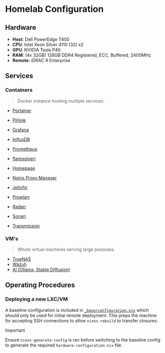 # Homelab Configuration

## Hardware

- **Host**: Dell PowerEdge T400
- **CPU**: Intel Xeon Silver 4110 (32) x2
- **GPU**: NVIDIA Tesla P40
- **RAM**: (4x 32GB) 128GB DDR4 Registered, ECC, Buffered, 2400MHz
- **Remote**: iDRAC 9 Enterprise

## Services
### Containers
> Docker instance hosting multiple services.
- [Portainer](http://192.168.2.6:9000/)
- [PiHole](http://192.168.2.6/admin)
- [Grafana](http://192.168.2.6:3000/)
- [InfluxDB](http://192.168.2.6:8086/)
- [Prometheus](http://192.168.2.6:9090/)
- [flaresolverr](http://192.168.2.6:8191/)
- [Homepage](http://192.168.2.6:3001/)

- [Nginx Proxy Manager](http://192.168.2.13:81)

- [Jellyfin](http://192.168.2.5:8096/)
- [Prowlarr](http://192.168.2.5:9696/)
- [Radarr](http://192.168.2.5:7878/)
- [Sonarr](http://192.168.2.5:8989/)
- [Transmission](http://192.168.2.5:9091/)

### VM's
> Whole virtual machines serving large purposes.
- [TrueNAS](http://192.168.2.4/)
- [Wazuh](https://192.168.2.11/)
- [AI (Ollama, Stable Diffusion)](http://192.168.2.12:8081/)

## Operating Procedures
### Deploying a new LXC/VM

A baseline configuration is included in [`_base/configuration.nix`](./_base/configuration.nix) which should only be used for initial remote deployment. 
This preps the machine for accepting SSH connections to allow `nixos-rebuild` to transfer closures.  

> [!IMPORTANT]
> Ensure `nixos-generate-config` is ran before switching to the baseline config to generate the required `hardware-configuration.nix` file.
